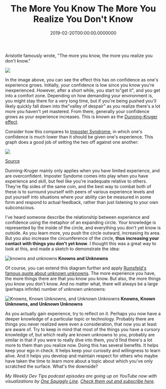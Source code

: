 ﻿---
title: The More You Know The More You Realize You Don't Know
date: "2019-02-20T00:00:00.0000000"
description: How knowledge interplays with confidence and understanding one's own ignorance.
featuredImage: /img/IMG_0133.png
---

Aristotle famously wrote, "The more you know, the more you realize you don't know."

![](/img/dunningkrugereffect.jpg)

In the image above, you can see the effect this has on confidence as one's experience grows. Initially, your confidence is low since you know you're inexperienced. However, after a short while, you start to"get it", and you get into a comfort zone. Depending on how demanding your environment is, you might stay there for a very long time, but if you're being pushed you'll likely quickly fall down into the"valley of despair" as you realize there's a lot more you haven't yet mastered. From there, generally your confidence grows as your experience increases. This is known as the [Dunning-Kruger effect](https://en.wikipedia.org/wiki/Dunning%E2%80%93Kruger_effect).

Consider how this compares to [Imposter Syndrome](https://en.wikipedia.org/wiki/Impostor_syndrome), in which one's confidence is much lower than it should be given one's experience. This graph does a good job of setting the two off against one another:

![](/img/dunningkruger-impostersyndrome.png)

[Source](https://treywillis.wordpress.com/2015/05/11/dunning-kruger-esteem/)

Dunning-Kruger mainly only applies when you have limited experience, and are overconfident. Imposter Syndome comes into play when you have experience and skill, but feel like you're inadequate relative to others. They're flip sides of the same coin, and the best way to combat both of these is to surround yourself with peers of various experience levels and put yourself into situations where your ability can be measured in some form and respond to actual feedback, rather than just listening to your own subconscious.

I've heard someone describe the relationship between experience and confidence using the metaphor of an expanding circle. Your knowledge is represented by the inside of the circle, and everything you don't yet know is outside. As you learn more, you push the circle outward, increasing its area. But you also increase the circumference of the circle, **thus increasing your contact with things you don't yet know**. I thought this was a great way to look at this, and made a sketch to demonstrate the idea:

![knowns and unknowns](/img/knowns-and-unknowns.png)
**Knowns and Unknowns**

Of course, you can extend this diagram further and apply [Rumsfeld's famous quote about unknown unknowns](https://www.youtube.com/watch?v=GiPe1OiKQuk). The more experience you have, the more things there are that you know you know. But also, the more things you know you don't know. And no matter what, there will always be a large (perhaps infinite) number of unknown unknowns:

![Knowns, Known Unknowns, and Unknown Unknowns](/img/knowns-unknowns-unknownunknowns.png)
**Knowns, Known Unknowns, and Unknown Unknowns**

As you actually gain experience, try to reflect on it. Perhaps you now have a deeper knowledge of a particular topic or technology. Probably there are things you never realized were even a consideration, that now you at least are aware of. Try to keep in mind that most of the things you have a cursory knowledge of, but which really are known unknowns to you, probably are similar in that if you were to really dive into them, you'd find there's a lot more to them than you realize now. Doing this has several benefits. It helps keep your ego in check. It helps keep your curiosity and willingness to learn alive. And it helps you develop and maintain respect for others who maybe have taken the time to learn more about a topic about which you've only scratched the surface. What's the downside?

_My Weekly Dev Tips podcast episodes are going up on YouTube now with visualizations by_ [_One Squiggly Line_](https://www.youtube.com/redirect?redir_token=qi_VLMZeyGbWClqa7NV4boU7GUh8MTU1MDcyNjA5N0AxNTUwNjM5Njk3&q=http%3A%2F%2Fonesquigglyline.com%2F&event=video_description&v=7OKImNKJwx0)_._ [_Check them out and subscribe here_](https://www.youtube.com/channel/UC1OeiOnqUZHVinzRK5MuHsA)_._

